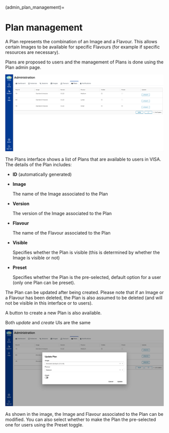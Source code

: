 (admin_plan_management)=
# Plan management

A Plan represents the combination of an Image and a Flavour. This allows certain Images to be available for specific Flavours (for example if specific resources are necessary). 

Plans are proposed to users and the management of Plans is done using the Plan admin page.

![](../_static/images/visa-admin-plans.png)

The Plans interface shows a list of Plans that are available to users in VISA. The details of the Plan includes:

- **ID** (automatically generated)
- **Image**

  The name of the Image associated to the Plan

- **Version**

  The version of the Image associated to the Plan

- **Flavour**

  The name of the Flavour associated to the Plan

- **Visible**

  Specifies whether the Plan is visible (this is determined by whether the Image is visible or not)

- **Preset**

  Specifies whether the Plan is the pre-selected, default option for a user (only one Plan can be preset).

The Plan can be updated after being created. Please note that if an Image or a Flavour has been deleted, the Plan is also assumed to be deleted (and will not be visible in this interface or to users).

A button to create a new Plan is also available.

Both *update* and *create* UIs are the same

![](../_static/images/visa-admin-plans-update.png)

As shown in the image, the Image and Flavour associated to the Plan can be modified. You can also select whether to make the Plan the pre-selected one for users using the Preset toggle.